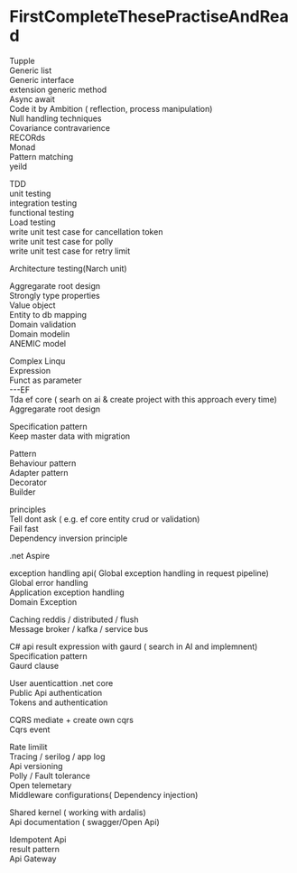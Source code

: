 # FirstCompleteThesePractiseAndRead

Tupple <br />
Generic list <br />
Generic interface <br />
extension generic method <br/>
Async await <br />
Code it by Ambition ( reflection, process manipulation) <br />
Null handling techniques <br />
Covariance contravarience <br />
RECORds <br />
Monad <br />
Pattern matching <br />
yeild <br />

TDD <br />
unit testing <br />
integration testing <br />
functional testing <br />
Load testing <br />
write unit test case for cancellation token<br />
write unit test case for polly <br />
write unit test case for retry limit<br />


Architecture testing(Narch unit) <br />

Aggregarate root design <br />
Strongly type properties <br />
Value object <br />
Entity to db mapping <br />
Domain validation <br />
Domain modelin <br />
ANEMIC model <br />


Complex Linqu <br />
Expression <br />
Funct as parameter <br />
---EF <br />
Tda ef core ( searh on ai & create project with this approach every time)<br />
Aggregarate root design <br />

Specification pattern <br />
Keep master data with migration <br />


  Pattern <br />
Behaviour pattern <br />
Adapter pattern <br />
Decorator <br />
Builder <br />
 
  principles <br />
Tell dont ask ( e.g. ef core entity crud or validation)<br />
Fail fast <br />
Dependency inversion principle <br />


.net Aspire<br/>


 exception handling api( Global exception handling in request pipeline) <br/>
 Global error handling <br />
 Application exception handling <br />
 Domain Exception <br/>
 
  Caching reddis / distributed / flush <br />
 Message broker / kafka / service bus <br /> 
 
 C# api result expression with gaurd ( search in AI and implemnent) <br />
 Specification pattern <br />
 Gaurd clause <br/>

  User auenticattion .net core <br />
  Public Api authentication <br />
  Tokens and authentication <br />
 
  CQRS mediate + create own cqrs <br />
  Cqrs event <br />

  Rate limilit <br />
  Tracing / serilog / app log <br />
  Api versioning  <br />
  Polly / Fault tolerance <br />
  Open telemetary <br />
  Middleware configurations( Dependency injection) <br />
  
  Shared kernel ( working with ardalis) <br />
  Api documentation ( swagger/Open Api) <br />

   Idempotent Api <br />
result pattern <br />
Api Gateway

